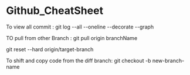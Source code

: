 # Github_CheatSheet

To view all commit : git log --all --oneline --decorate --graph


TO pull from other Branch : git pull origin branchName

git reset --hard origin/target-branch


To shift and copy code from the diff branch: git checkout -b new-branch-name
